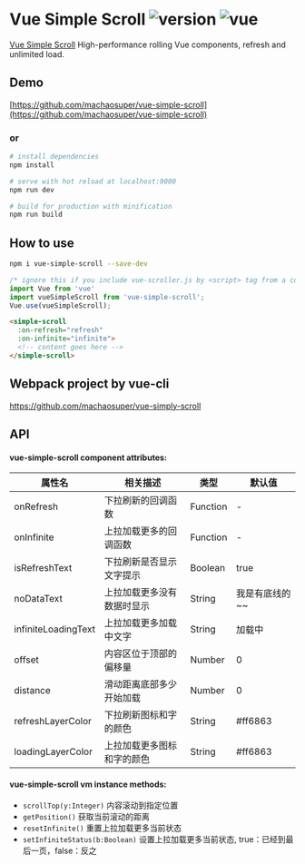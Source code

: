 # Vue Simple Scroll ![version](https://img.shields.io/badge/version-%20v1.0.1%20-green.svg) ![vue](https://img.shields.io/badge/vue-%20v2.4.4%20-green.svg) 

[Vue Simple Scroll](https://github.com/machaosuper/vue-simple-scroll) High-performance rolling Vue components, refresh and unlimited load.


## Demo

[https://github.com/machaosuper/vue-simple-scroll](https://github.com/machaosuper/vue-simple-scroll)
### or
```bash
# install dependencies
npm install

# serve with hot reload at localhost:9000
npm run dev

# build for production with minification
npm run build
```


## How to use

```bash
npm i vue-simple-scroll --save-dev
```

```js
/* ignore this if you include vue-scroller.js by <script> tag from a cdn, such as unpkg */
import Vue from 'vue'
import vueSimpleScroll from 'vue-simple-scroll';
Vue.use(vueSimpleScroll);
```

```html
<simple-scroll
  :on-refresh="refresh"
  :on-infinite="infinite">
  <!-- content goes here -->
</simple-scroll>
```


## Webpack project by vue-cli

https://github.com/machaosuper/vue-simply-scroll

## API

#### vue-simple-scroll component attributes:

| 属性名 | 相关描述 | 类型 | 默认值 |
|-----|-----|-----|-----|
| onRefresh | 下拉刷新的回调函数 | Function | - |
| onInfinite | 上拉加载更多的回调函数 | Function | - |
| isRefreshText | 下拉刷新是否显示文字提示 | Boolean | true |
| noDataText | 上拉加载更多没有数据时显示 | String | 我是有底线的~~ |
| infiniteLoadingText | 上拉加载更多加载中文字 | String | 加载中 |
| offset | 内容区位于顶部的偏移量 | Number | 0 |
| distance | 滑动距离底部多少开始加载 | Number | 0 |
| refreshLayerColor | 下拉刷新图标和字的颜色 | String | #ff6863 |
| loadingLayerColor | 上拉加载更多图标和字的颜色 | String | #ff6863 |

#### vue-simple-scroll vm instance methods:

- `scrollTop(y:Integer)` 内容滚动到指定位置
- `getPosition()` 获取当前滚动的距离
- `resetInfinite()` 重置上拉加载更多当前状态
- `setInfiniteStatus(b:Boolean)` 设置上拉加载更多当前状态, true：已经到最后一页，false：反之


